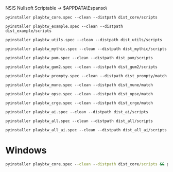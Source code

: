 NSIS Nullsoft Scriptable -> $APPDATA\Espanso\

`pyinstaller playbtw_core.spec --clean --distpath dist_core/scripts`

`pyinstaller playbtw_example.spec --clean --distpath dist_example/scripts`

`pyinstaller playbtw_utils.spec --clean --distpath dist_utils/scripts`

`pyinstaller playbtw_mythic.spec --clean --distpath dist_mythic/scripts`

`pyinstaller playbtw_pum.spec --clean --distpath dist_pum/scripts`

`pyinstaller playbtw_gum2.spec --clean --distpath dist_gum2/scripts`

`pyinstaller playbtw_prompty.spec --clean --distpath dist_prompty/match`

`pyinstaller playbtw_mune.spec --clean --distpath dist_mune/match`

`pyinstaller playbtw_opse.spec --clean --distpath dist_opse/match`

`pyinstaller playbtw_crge.spec --clean --distpath dist_crge/match`

`pyinstaller playbtw_ai.spec --clean --distpath dist_ai/scripts`

`pyinstaller playbtw_all.spec --clean --distpath dist_all/scripts`

`pyinstaller playbtw_all_ai.spec --clean --distpath dist_all_ai/scripts`

# Windows

```cmd
pyinstaller playbtw_core.spec --clean --distpath dist_core/scripts && pyinstaller playbtw_utils.spec --clean --distpath dist_utils/scripts && pyinstaller playbtw_mythic.spec --clean --distpath dist_mythic/scripts && pyinstaller playbtw_pum.spec --clean --distpath dist_pum/scripts && pyinstaller playbtw_gum2.spec --clean --distpath dist_gum2/scripts && pyinstaller playbtw_mune.spec --clean --distpath dist_mune/scripts && pyinstaller playbtw_prompty.spec --clean --distpath dist_prompty/scripts && pyinstaller playbtw_opse.spec --clean --distpath dist_opse/match && pyinstaller playbtw_crge.spec --clean --distpath dist_crge/match && pyinstaller playbtw_ai.spec --clean --distpath dist_ai/scripts && pyinstaller playbtw_all.spec --clean --distpath dist_all/scripts && pyinstaller playbtw_all_ai.spec --clean --distpath dist_all_ai/scripts
```